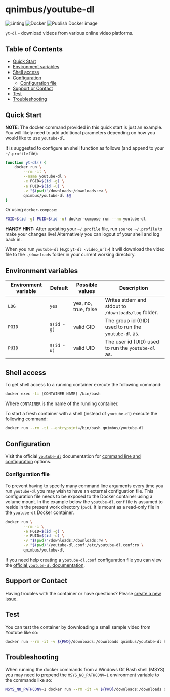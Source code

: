 # qnimbus/youtube-dl <!-- omit in toc -->

![Linting](https://github.com/qnimbus/docker-youtube-dl/workflows/Linting/badge.svg?style=for-the-badge) ![Docker](https://github.com/qnimbus/docker-youtube-dl/workflows/Docker/badge.svg?style=for-the-badge) ![Publish Docker image](https://github.com/QNimbus/docker-youtube-dl/workflows/Publish%20Docker%20image/badge.svg?style=for-the-badge)

`yt-dl` - download videos from various online video platforms.

## Table of Contents <!-- omit in toc -->

- [Quick Start](#quick-start)
- [Environment variables](#environment-variables)
- [Shell access](#shell-access)
- [Configuration](#configuration)
  - [Configuration file](#configuration-file)
- [Support or Contact](#support-or-contact)
- [Test](#test)
- [Troubleshooting](#troubleshooting)

## Quick Start

**NOTE**: The docker command provided in this quick start is just an example. You will likely need to add additional parameters depending on how you would like to use `youtube-dl`.

It is suggested to configure an shell function as follows (and append to your `~/.profile` file):

```bash
function yt-dl() {
    docker run \
        --rm -it \
        --name youtube-dl \
        -e PGID=$(id -g) \
        -e PUID=$(id -u) \
        -v "$(pwd)"/downloads:/downloads:rw \
        qnimbus/youtube-dl $@
}
```

Or using `docker-compose`:

```bash
PGID=$(id -g) PUID=$(id -u) docker-compose run --rm youtube-dl
```

**HANDY HINT:** After updating your `~/.profile` file, run `source ~/.profile` to make your changes live! Alternatively you can logout of your shell and log back in.

When you run `youtube-dl` (e.g: `yt-dl <video_url>`) it will download the video file to the `./downloads` folder in your current working directory.

## Environment variables

| Environment variable | Default    | Possible values      | Description                                               |
| -------------------- | ---------- | -------------------- | --------------------------------------------------------- |
| `LOG`                | `yes`      | yes, no, true, false | Writes stderr and stdout to `/downloads/log` folder. |
| `PGID`               | `$(id -g)` | valid GID            | The group id (GID) used to run the `youtube-dl` as.       |
| `PUID`               | `$(id -u)` | valid UID            | The user id (UID) used to run the `youtube-dl` as.        |

## Shell access

To get shell access to a running container execute the following command:

```bash
docker exec -ti [CONTAINER NAME] /bin/bash
```

Where `CONTAINER` is the name of the running container.

To start a fresh container with a shell (instead of `youtube-dl`) execute the following command:

```bash
docker run --rm -ti --entrypoint=/bin/bash qnimbus/youtube-dl
```

## Configuration

Visit the official [`youtube-dl`](https://github.com/ytdl-org/youtube-dl/blob/master/README.md) documentation for [command line and configuration](https://github.com/ytdl-org/youtube-dl/blob/master/README.md#options) options.

### Configuration file

To prevent having to specify many command line arguments every time you run `youtube-dl` you may wish to have an external configuation file. This configuration file needs to be exposed to the Docker container using a volume mount. In the example below the `youtube-dl.conf` file is assumed to reside in the present work directory (`pwd`). It is mount as a read-only file in the `youtube-dl` Docker container.

```bash
docker run \
        --rm -i \
        -e PGID=$(id -g) \
        -e PUID=$(id -u) \
        -v "$(pwd)"/downloads:/downloads:rw \
        -v "$(pwd)"/youtube-dl.conf:/etc/youtube-dl.conf:ro \
        qnimbus/youtube-dl
```

If you need help creating a `youtube-dl.conf` configuration file you can view the [official `youtube-dl` documentation](https://github.com/ytdl-org/youtube-dl/blob/master/README.md#configuration).

## Support or Contact

Having troubles with the container or have questions? Please [create a new issue](https://github.com/qnimbus/docker-youtube-dl/issues).

## Test

You can test the container by downloading a small sample video from Youtube like so:

```bash
docker run --rm -it -v ${PWD}/downloads:/downloads qnimbus/youtube-dl https://www.youtube.com/watch?v=EngW7tLk6R8
```

## Troubleshooting

When running the docker commands from a Windows Git Bash shell (MSYS) you may need to prepend the `MSYS_NO_PATHCONV=1` environment variable to the commands like so:

```bash
MSYS_NO_PATHCONV=1 docker run --rm -it -v ${PWD}/downloads:/downloads qnimbus/youtube-dl --version
```
